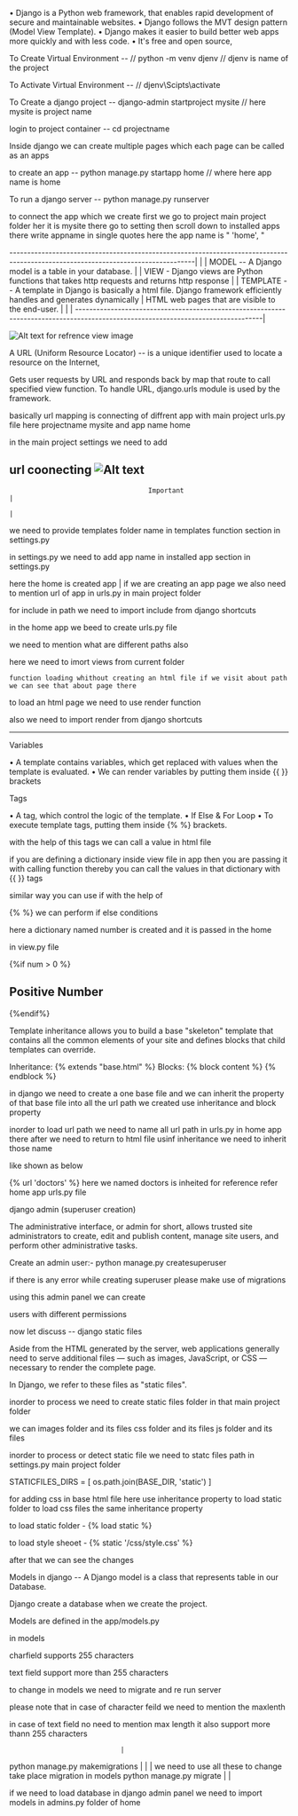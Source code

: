 • Django is a Python web framework, that enables rapid development of secure and maintainable websites.
• Django follows the MVT design pattern (Model View Template).
• Django makes it easier to build better web apps more quickly and with less code.
• It's free and open source,

To Create Virtual Environment -- // python -m venv djenv // djenv is name of the project

To Activate Virtual Environment -- // djenv\Scipts\activate 

To Create a django project --  django-admin startproject mysite // here mysite is project name

login to project container -- cd projectname


Inside django we can create multiple pages which each page can be called as an apps

to create an app -- python manage.py startapp home // where here app name is home 

To run a django server -- python manage.py runserver 

to connect the app which we create first we go to project main project folder her it is mysite there go  to setting
then scroll down to installed apps there write appname in single quotes here the app name is " 'home', "  

----------------------------------------------------------------------------------------------------------------------------------|
                                                                                                                                  |
                                                                                                                                  | 
MODEL -- A Django model is a table in your database.                                                                              |
                                                                                                                                  |
VIEW - Django views are Python functions that takes http requests and returns http response                                       |
                                                                                                                                  |
TEMPLATE -- A template in Django is basically a html file. Django framework efficiently handles and generates dynamically         |
HTML web pages that are visible to the end-user.                                                                                  |
                                                                                                                                  |
                                                                                                                                  |
----------------------------------------------------------------------------------------------------------------------------------|


![Alt text](image.png) for refrence view image

A URL (Uniform Resource Locator)  -- is a unique identifier used to locate a resource on the Internet,

Gets user requests by URL and responds back by map that route to call specified view function. To handle URL, django.urls 
module is used by the framework.

basically url mapping is connecting of diffrent app with main project urls.py file here projectname mysite and app name home

in the main project settings we need to add 


url coonecting ![Alt text](image-1.png)
-----------------------------------------------------------------------------------------------
                                       Important                                              |
                                                                                              |
we need to provide templates folder name in templates function section in settings.py   

in settings.py we need to add app name in installed app section in settings.py

 <!-- INSTALLED_APPS = [
    "django.contrib.admin",
    "django.contrib.auth",
    "django.contrib.contenttypes",
    "django.contrib.sessions",
    "django.contrib.messages",
    "django.contrib.staticfiles",
    "home",
] -->

here the home is created app 
                                                                                              |
if we are creating an app page we also need to mention url of app in urls.py in main project
folder
<!-- path("",include('home.urls') ), -->

for  include in path we need to import include from django shortcuts

in the home app we beed to create urls.py file

we need to  mention what are different paths also 

here we need to imort views from current folder

<!-- urlpatterns = [
  
    path("",views.index ),
    path("about",views.about ),
    path("booking",views.booking ),
    path("doctors",views.doctors ),
    path("contact",views.contact ),
    
] -->

<!-- def about(request):
    return HttpResponse("About Page") --> 

    function loading whithout creating an html file if we visit about path we can see that about page there

to load an html page we need to use render function

<!-- 
def index(request):
    return render(request ,"index.html") -->

also we need to import render from django shortcuts


-----------------------------------------------------------------------------------------------------------------------------------

Variables

• A template contains variables, which get replaced with values when the template is evaluated.
• We can render variables by putting them inside {{ }} brackets

Tags

• A tag, which control the logic of the template.
• If Else & For Loop
• To execute template tags, putting them inside {% %} brackets.

with the help of this tags we can call a value in html file 

if you are defining a dictionary inside view file in app then you are passing it with calling function thereby 
you can call the values in that dictionary with {{ }} tags 

similar way you can use if with the help of 

{% %} we can perform if else conditions

here a dictionary named number is created and it is passed in the home 

in view.py file


  {%if num > 0 %}
      <h2>Positive Number </h2>
    {%endif%}

Template inheritance allows you to build a base "skeleton" template that contains all the common elements of your site and 
defines blocks that child templates can override.

Inheritance: {% extends "base.html" %}
Blocks: {% block content %} {% endblock %}

in django we need to create a one base file and we can inherit the property of that base file
into all the url path we created use inheritance and block property

inorder to load url path we need to name all url path in urls.py in home app there after we need to return to html file 
usinf inheritance we need to inherit those name 

like shown as below 

{% url 'doctors' %} here we named doctors is inheited for reference refer home app urls.py file


django admin (superuser creation)

The administrative interface, or admin for short, allows trusted site administrators to create, edit 
and publish content, manage site users, and perform other administrative tasks.

Create an admin user:- python manage.py createsuperuser

if there is any error while creating superuser please make use of migrations

using this admin panel we can create 

users with different permissions

now let discuss -- django static files

Aside from the HTML generated by the server, web applications generally need to serve
additional files — such as images, JavaScript, or CSS — necessary to render the complete
page.

In Django, we refer to these files as "static files".

inorder to process we need to create static files folder in that main project folder

we can images folder and its files
       css    folder and its files
       js     folder and its files

inorder to process or detect static file we need to statc files path in settings.py main project folder

STATICFILES_DIRS = [
    os.path.join(BASE_DIR, 'static')
]



for adding css in base html file here use inheritance property to load static folder to 
load css files the same inheritance property

to load static folder - {% load static %}

to load style sheoet - {% static '/css/style.css' %}

after that we can see the changes 

Models in django -- A Django model is a class that represents table in our Database.

Django create a database  when we create the project.

Models are defined in the app/models.py

in models 

charfield supports 255 characters

text field support more than 255 characters

to change in models we need to migrate and re run server

please note that in case of character feild we need to mention the maxlenth 

in case of text field no need to mention max length it also support more thann 255 characters

                                |
python manage.py makemigrations |
                                |
                                | we need to use all these to change take place migration in models
python manage.py migrate        |
                                |

if we need to load database in django admin panel we need to import models in admins.py folder of home